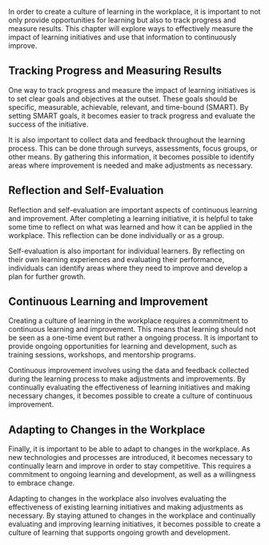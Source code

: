 
In order to create a culture of learning in the workplace, it is important to not only provide opportunities for learning but also to track progress and measure results. This chapter will explore ways to effectively measure the impact of learning initiatives and use that information to continuously improve.

Tracking Progress and Measuring Results
---------------------------------------

One way to track progress and measure the impact of learning initiatives is to set clear goals and objectives at the outset. These goals should be specific, measurable, achievable, relevant, and time-bound (SMART). By setting SMART goals, it becomes easier to track progress and evaluate the success of the initiative.

It is also important to collect data and feedback throughout the learning process. This can be done through surveys, assessments, focus groups, or other means. By gathering this information, it becomes possible to identify areas where improvement is needed and make adjustments as necessary.

Reflection and Self-Evaluation
------------------------------

Reflection and self-evaluation are important aspects of continuous learning and improvement. After completing a learning initiative, it is helpful to take some time to reflect on what was learned and how it can be applied in the workplace. This reflection can be done individually or as a group.

Self-evaluation is also important for individual learners. By reflecting on their own learning experiences and evaluating their performance, individuals can identify areas where they need to improve and develop a plan for further growth.

Continuous Learning and Improvement
-----------------------------------

Creating a culture of learning in the workplace requires a commitment to continuous learning and improvement. This means that learning should not be seen as a one-time event but rather a ongoing process. It is important to provide ongoing opportunities for learning and development, such as training sessions, workshops, and mentorship programs.

Continuous improvement involves using the data and feedback collected during the learning process to make adjustments and improvements. By continually evaluating the effectiveness of learning initiatives and making necessary changes, it becomes possible to create a culture of continuous improvement.

Adapting to Changes in the Workplace
------------------------------------

Finally, it is important to be able to adapt to changes in the workplace. As new technologies and processes are introduced, it becomes necessary to continually learn and improve in order to stay competitive. This requires a commitment to ongoing learning and development, as well as a willingness to embrace change.

Adapting to changes in the workplace also involves evaluating the effectiveness of existing learning initiatives and making adjustments as necessary. By staying attuned to changes in the workplace and continually evaluating and improving learning initiatives, it becomes possible to create a culture of learning that supports ongoing growth and development.
